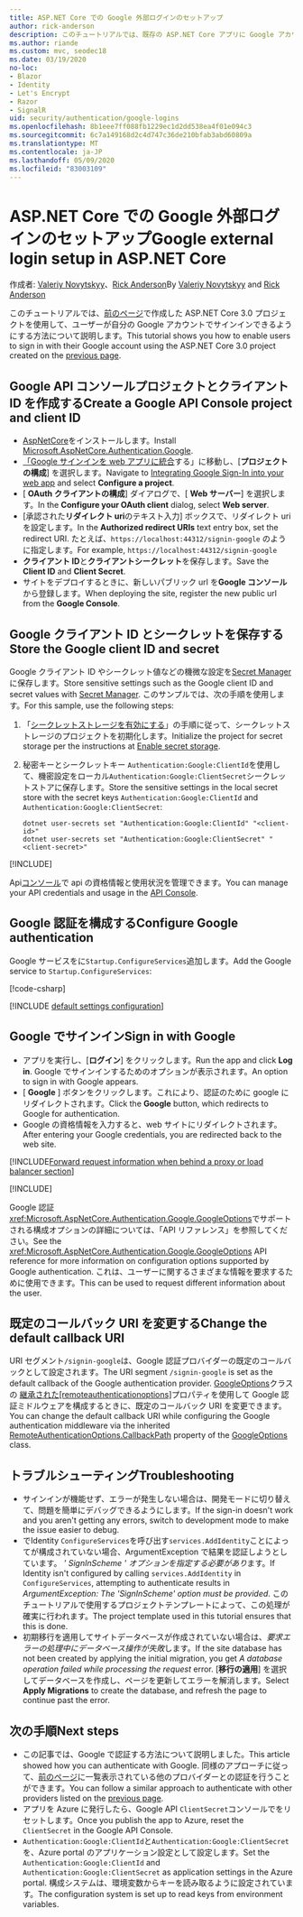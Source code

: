 ```yaml
---
title: ASP.NET Core での Google 外部ログインのセットアップ
author: rick-anderson
description: このチュートリアルでは、既存の ASP.NET Core アプリに Google アカウントユーザー認証を統合する方法について説明します。
ms.author: riande
ms.custom: mvc, seodec18
ms.date: 03/19/2020
no-loc:
- Blazor
- Identity
- Let's Encrypt
- Razor
- SignalR
uid: security/authentication/google-logins
ms.openlocfilehash: 8b1eee7ff088fb1229ec1d2dd538ea4f01e094c3
ms.sourcegitcommit: 6c7a149168d2c4d747c36de210bfab3abd60809a
ms.translationtype: MT
ms.contentlocale: ja-JP
ms.lasthandoff: 05/09/2020
ms.locfileid: "83003109"
---
```

# <a name="google-external-login-setup-in-aspnet-core"></a><span data-ttu-id="ddeac-103">ASP.NET Core での Google 外部ログインのセットアップ</span><span class="sxs-lookup"><span data-stu-id="ddeac-103">Google external login setup in ASP.NET Core</span></span>

<span data-ttu-id="ddeac-104">作成者: [Valeriy Novytskyy](https://github.com/01binary)、[Rick Anderson](https://twitter.com/RickAndMSFT)</span><span class="sxs-lookup"><span data-stu-id="ddeac-104">By [Valeriy Novytskyy](https://github.com/01binary) and [Rick Anderson](https://twitter.com/RickAndMSFT)</span></span>

<span data-ttu-id="ddeac-105">このチュートリアルでは、[前のページ](xref:security/authentication/social/index)で作成した ASP.NET Core 3.0 プロジェクトを使用して、ユーザーが自分の Google アカウントでサインインできるようにする方法について説明します。</span><span class="sxs-lookup"><span data-stu-id="ddeac-105">This tutorial shows you how to enable users to sign in with their Google account using the ASP.NET Core 3.0 project created on the [previous page](xref:security/authentication/social/index).</span></span>

## <a name="create-a-google-api-console-project-and-client-id"></a><span data-ttu-id="ddeac-106">Google API コンソールプロジェクトとクライアント ID を作成する</span><span class="sxs-lookup"><span data-stu-id="ddeac-106">Create a Google API Console project and client ID</span></span>

* <span data-ttu-id="ddeac-107">[AspNetCore](https://www.nuget.org/packages/Microsoft.AspNetCore.Authentication.Google)をインストールします。</span><span class="sxs-lookup"><span data-stu-id="ddeac-107">Install [Microsoft.AspNetCore.Authentication.Google](https://www.nuget.org/packages/Microsoft.AspNetCore.Authentication.Google).</span></span>
* <span data-ttu-id="ddeac-108">[「Google サインインを web アプリに統合](https://developers.google.com/identity/sign-in/web/sign-in)する」に移動し、[**プロジェクトの構成**] を選択します。</span><span class="sxs-lookup"><span data-stu-id="ddeac-108">Navigate to [Integrating Google Sign-In into your web app](https://developers.google.com/identity/sign-in/web/sign-in) and select **Configure a project**.</span></span>
* <span data-ttu-id="ddeac-109">[ **OAuth クライアントの構成**] ダイアログで、[ **Web サーバー**] を選択します。</span><span class="sxs-lookup"><span data-stu-id="ddeac-109">In the **Configure your OAuth client** dialog, select **Web server**.</span></span>
* <span data-ttu-id="ddeac-110">[承認された**リダイレクト uri**のテキスト入力] ボックスで、リダイレクト uri を設定します。</span><span class="sxs-lookup"><span data-stu-id="ddeac-110">In the **Authorized redirect URIs** text entry box, set the redirect URI.</span></span> <span data-ttu-id="ddeac-111">たとえば、`https://localhost:44312/signin-google` のように指定します。</span><span class="sxs-lookup"><span data-stu-id="ddeac-111">For example, `https://localhost:44312/signin-google`</span></span>
* <span data-ttu-id="ddeac-112">**クライアント ID**と**クライアントシークレット**を保存します。</span><span class="sxs-lookup"><span data-stu-id="ddeac-112">Save the **Client ID** and **Client Secret**.</span></span>
* <span data-ttu-id="ddeac-113">サイトをデプロイするときに、新しいパブリック url を**Google コンソール**から登録します。</span><span class="sxs-lookup"><span data-stu-id="ddeac-113">When deploying the site, register the new public url from the **Google Console**.</span></span>

## <a name="store-the-google-client-id-and-secret"></a><span data-ttu-id="ddeac-114">Google クライアント ID とシークレットを保存する</span><span class="sxs-lookup"><span data-stu-id="ddeac-114">Store the Google client ID and secret</span></span>

<span data-ttu-id="ddeac-115">Google クライアント ID やシークレット値などの機微な設定を[Secret Manager](xref:security/app-secrets)に保存します。</span><span class="sxs-lookup"><span data-stu-id="ddeac-115">Store sensitive settings such as the Google client ID and secret values with [Secret Manager](xref:security/app-secrets).</span></span> <span data-ttu-id="ddeac-116">このサンプルでは、次の手順を使用します。</span><span class="sxs-lookup"><span data-stu-id="ddeac-116">For this sample, use the following steps:</span></span>

1. <span data-ttu-id="ddeac-117">「[シークレットストレージを有効にする](xref:security/app-secrets#enable-secret-storage)」の手順に従って、シークレットストレージのプロジェクトを初期化します。</span><span class="sxs-lookup"><span data-stu-id="ddeac-117">Initialize the project for secret storage per the instructions at [Enable secret storage](xref:security/app-secrets#enable-secret-storage).</span></span>
1. <span data-ttu-id="ddeac-118">秘密キーとシークレットキー `Authentication:Google:ClientId`を使用して、機密設定をローカル`Authentication:Google:ClientSecret`シークレットストアに保存します。</span><span class="sxs-lookup"><span data-stu-id="ddeac-118">Store the sensitive settings in the local secret store with the secret keys `Authentication:Google:ClientId` and `Authentication:Google:ClientSecret`:</span></span>

    ```dotnetcli
    dotnet user-secrets set "Authentication:Google:ClientId" "<client-id>"
    dotnet user-secrets set "Authentication:Google:ClientSecret" "<client-secret>"
    ```

[!INCLUDE[](~/includes/environmentVarableColon.md)]

<span data-ttu-id="ddeac-119">Api[コンソール](https://console.developers.google.com/apis/dashboard)で api の資格情報と使用状況を管理できます。</span><span class="sxs-lookup"><span data-stu-id="ddeac-119">You can manage your API credentials and usage in the [API Console](https://console.developers.google.com/apis/dashboard).</span></span>

## <a name="configure-google-authentication"></a><span data-ttu-id="ddeac-120">Google 認証を構成する</span><span class="sxs-lookup"><span data-stu-id="ddeac-120">Configure Google authentication</span></span>

<span data-ttu-id="ddeac-121">Google サービスをに`Startup.ConfigureServices`追加します。</span><span class="sxs-lookup"><span data-stu-id="ddeac-121">Add the Google service to `Startup.ConfigureServices`:</span></span>

[!code-csharp[](~/security/authentication/social/social-code/3.x/StartupGoogle3x.cs?highlight=11-19)]

[!INCLUDE [default settings configuration](includes/default-settings2-2.md)]

## <a name="sign-in-with-google"></a><span data-ttu-id="ddeac-122">Google でサインイン</span><span class="sxs-lookup"><span data-stu-id="ddeac-122">Sign in with Google</span></span>

* <span data-ttu-id="ddeac-123">アプリを実行し、[**ログイン**] をクリックします。</span><span class="sxs-lookup"><span data-stu-id="ddeac-123">Run the app and click **Log in**.</span></span> <span data-ttu-id="ddeac-124">Google でサインインするためのオプションが表示されます。</span><span class="sxs-lookup"><span data-stu-id="ddeac-124">An option to sign in with Google appears.</span></span>
* <span data-ttu-id="ddeac-125">[ **Google** ] ボタンをクリックします。これにより、認証のために google にリダイレクトされます。</span><span class="sxs-lookup"><span data-stu-id="ddeac-125">Click the **Google** button, which redirects to Google for authentication.</span></span>
* <span data-ttu-id="ddeac-126">Google の資格情報を入力すると、web サイトにリダイレクトされます。</span><span class="sxs-lookup"><span data-stu-id="ddeac-126">After entering your Google credentials, you are redirected back to the web site.</span></span>

[!INCLUDE[Forward request information when behind a proxy or load balancer section](includes/forwarded-headers-middleware.md)]

[!INCLUDE[](includes/chain-auth-providers.md)]

<span data-ttu-id="ddeac-127">Google 認証<xref:Microsoft.AspNetCore.Authentication.Google.GoogleOptions>でサポートされる構成オプションの詳細については、「API リファレンス」を参照してください。</span><span class="sxs-lookup"><span data-stu-id="ddeac-127">See the <xref:Microsoft.AspNetCore.Authentication.Google.GoogleOptions> API reference for more information on configuration options supported by Google authentication.</span></span> <span data-ttu-id="ddeac-128">これは、ユーザーに関するさまざまな情報を要求するために使用できます。</span><span class="sxs-lookup"><span data-stu-id="ddeac-128">This can be used to request different information about the user.</span></span>

## <a name="change-the-default-callback-uri"></a><span data-ttu-id="ddeac-129">既定のコールバック URI を変更する</span><span class="sxs-lookup"><span data-stu-id="ddeac-129">Change the default callback URI</span></span>

<span data-ttu-id="ddeac-130">URI セグメント`/signin-google`は、Google 認証プロバイダーの既定のコールバックとして設定されます。</span><span class="sxs-lookup"><span data-stu-id="ddeac-130">The URI segment `/signin-google` is set as the default callback of the Google authentication provider.</span></span> <span data-ttu-id="ddeac-131">[GoogleOptions](/dotnet/api/microsoft.aspnetcore.authentication.google.googleoptions)クラスの [継承された[remoteauthenticationoptions]](/dotnet/api/microsoft.aspnetcore.authentication.remoteauthenticationoptions.callbackpath)プロパティを使用して Google 認証ミドルウェアを構成するときに、既定のコールバック URI を変更できます。</span><span class="sxs-lookup"><span data-stu-id="ddeac-131">You can change the default callback URI while configuring the Google authentication middleware via the inherited [RemoteAuthenticationOptions.CallbackPath](/dotnet/api/microsoft.aspnetcore.authentication.remoteauthenticationoptions.callbackpath) property of the [GoogleOptions](/dotnet/api/microsoft.aspnetcore.authentication.google.googleoptions) class.</span></span>

## <a name="troubleshooting"></a><span data-ttu-id="ddeac-132">トラブルシューティング</span><span class="sxs-lookup"><span data-stu-id="ddeac-132">Troubleshooting</span></span>

* <span data-ttu-id="ddeac-133">サインインが機能せず、エラーが発生しない場合は、開発モードに切り替えて、問題を簡単にデバッグできるようにします。</span><span class="sxs-lookup"><span data-stu-id="ddeac-133">If the sign-in doesn't work and you aren't getting any errors, switch to development mode to make the issue easier to debug.</span></span>
* <span data-ttu-id="ddeac-134">でIdentity `ConfigureServices`を呼び出す`services.AddIdentity`ことによってが構成されていない場合、ArgumentException で結果を認証しようとしています。 *' SignInScheme ' オプションを指定する必要があり*ます。</span><span class="sxs-lookup"><span data-stu-id="ddeac-134">If Identity isn't configured by calling `services.AddIdentity` in `ConfigureServices`, attempting to authenticate results in *ArgumentException: The 'SignInScheme' option must be provided*.</span></span> <span data-ttu-id="ddeac-135">このチュートリアルで使用するプロジェクトテンプレートによって、この処理が確実に行われます。</span><span class="sxs-lookup"><span data-stu-id="ddeac-135">The project template used in this tutorial ensures that this is done.</span></span>
* <span data-ttu-id="ddeac-136">初期移行を適用してサイトデータベースが作成されていない場合は、*要求エラーの処理中にデータベース操作が失敗*します。</span><span class="sxs-lookup"><span data-stu-id="ddeac-136">If the site database has not been created by applying the initial migration, you get *A database operation failed while processing the request* error.</span></span> <span data-ttu-id="ddeac-137">[**移行の適用**] を選択してデータベースを作成し、ページを更新してエラーを解消します。</span><span class="sxs-lookup"><span data-stu-id="ddeac-137">Select **Apply Migrations** to create the database, and refresh the page to continue past the error.</span></span>

## <a name="next-steps"></a><span data-ttu-id="ddeac-138">次の手順</span><span class="sxs-lookup"><span data-stu-id="ddeac-138">Next steps</span></span>

* <span data-ttu-id="ddeac-139">この記事では、Google で認証する方法について説明しました。</span><span class="sxs-lookup"><span data-stu-id="ddeac-139">This article showed how you can authenticate with Google.</span></span> <span data-ttu-id="ddeac-140">同様のアプローチに従って、[前のページ](xref:security/authentication/social/index)に一覧表示されている他のプロバイダーとの認証を行うことができます。</span><span class="sxs-lookup"><span data-stu-id="ddeac-140">You can follow a similar approach to authenticate with other providers listed on the [previous page](xref:security/authentication/social/index).</span></span>
* <span data-ttu-id="ddeac-141">アプリを Azure に発行したら、Google API `ClientSecret`コンソールでをリセットします。</span><span class="sxs-lookup"><span data-stu-id="ddeac-141">Once you publish the app to Azure, reset the `ClientSecret` in the Google API Console.</span></span>
* <span data-ttu-id="ddeac-142">`Authentication:Google:ClientId`と`Authentication:Google:ClientSecret`を、Azure portal のアプリケーション設定として設定します。</span><span class="sxs-lookup"><span data-stu-id="ddeac-142">Set the `Authentication:Google:ClientId` and `Authentication:Google:ClientSecret` as application settings in the Azure portal.</span></span> <span data-ttu-id="ddeac-143">構成システムは、環境変数からキーを読み取るように設定されています。</span><span class="sxs-lookup"><span data-stu-id="ddeac-143">The configuration system is set up to read keys from environment variables.</span></span>

